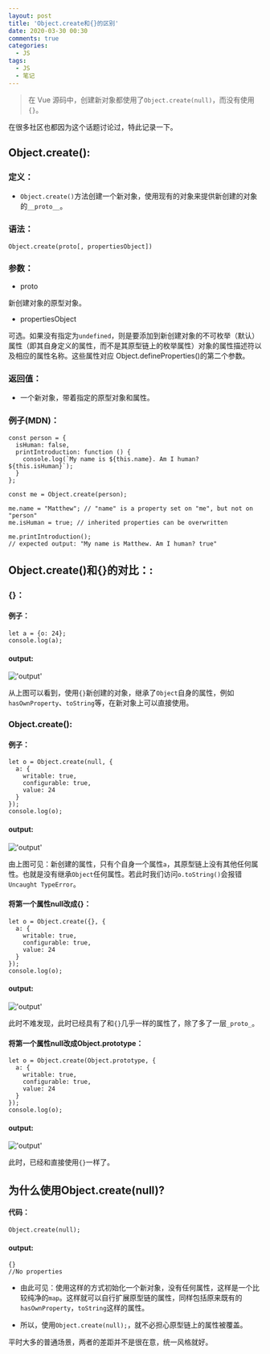 ```yaml
---
layout: post
title: 'Object.create和{}的区别'
date: 2020-03-30 00:30
comments: true
categories:
  - JS
tags:
  - JS
  - 笔记
---
```


> 在 Vue 源码中，创建新对象都使用了`Object.create(null)`，而没有使用`{}`。

在很多社区也都因为这个话题讨论过，特此记录一下。

<!-- more -->

## Object.create():

### 定义：

- `Object.create()`方法创建一个新对象，使用现有的对象来提供新创建的对象的`__proto__`。

### 语法：

`Object.create(proto[, propertiesObject])`

### 参数：

- proto

新创建对象的原型对象。

- propertiesObject

可选。如果没有指定为`undefined`，则是要添加到新创建对象的不可枚举（默认）属性（即其自身定义的属性，而不是其原型链上的枚举属性）对象的属性描述符以及相应的属性名称。这些属性对应 Object.defineProperties()的第二个参数。

### 返回值：

- 一个新对象，带着指定的原型对象和属性。

### 例子(MDN)：

```
const person = {
  isHuman: false,
  printIntroduction: function () {
    console.log(`My name is ${this.name}. Am I human? ${this.isHuman}`);
  }
};

const me = Object.create(person);

me.name = "Matthew"; // "name" is a property set on "me", but not on "person"
me.isHuman = true; // inherited properties can be overwritten

me.printIntroduction();
// expected output: "My name is Matthew. Am I human? true"
```

## Object.create()和{}的对比：:

### {}：

#### 例子：

```
let a = {o: 24};
console.log(a);
```

#### output:

!['output'](/assets/image/object.png)

从上图可以看到，使用`{}`新创建的对象，继承了`Object`自身的属性，例如`hasOwnProperty`、`toString`等，在新对象上可以直接使用。

### Object.create():

#### 例子：

```
let o = Object.create(null, {
  a: {
    writable: true,
    configurable: true,
    value: 24   
  }
});
console.log(o);
```

#### output:

!['output'](/assets/image/object-create.png)

由上图可见：新创建的属性，只有个自身一个属性`a`，其原型链上没有其他任何属性。也就是没有继承`Object`任何属性。若此时我们访问`o.toString()`会报错`Uncaught TypeError`。

#### 将第一个属性null改成{}：

```
let o = Object.create({}, {
  a: {
    writable: true,
    configurable: true,
    value: 24   
  }
});
console.log(o);
```


#### output:

!['output'](/assets/image/object-null.png)

此时不难发现，此时已经具有了和`{}`几乎一样的属性了，除了多了一层`_proto_`。

#### 将第一个属性null改成Object.prototype：

```
let o = Object.create(Object.prototype, {
  a: {
    writable: true,
    configurable: true,
    value: 24   
  }
});
console.log(o);
```

#### output:

!['output'](/assets/image/object-proto.png)

此时，已经和直接使用`{}`一样了。

## 为什么使用Object.create(null)?

#### 代码：
```
Object.create(null);
```

#### output:

```
{}
//No properties
```

- 由此可见：使用这样的方式初始化一个新对象，没有任何属性，这样是一个比较纯净的`map`。这样就可以自行扩展原型链的属性，同样包括原来既有的`hasOwnProperty`，`toString`这样的属性。

- 所以，使用`Object.create(null);`，就不必担心原型链上的属性被覆盖。

平时大多的普通场景，两者的差距并不是很在意，统一风格就好。
